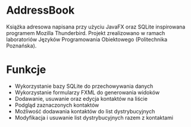 # AddressBook
Książka adresowa napisana przy użyciu JavaFX oraz SQLite inspirowana programem Mozilla Thunderbird. Projekt zrealizowano w ramach laboratoriów Języków Programowania Obiektowego (Politechnika Poznańska).

Funkcje
====================
* Wykorzystanie bazy SQLite do przechowywania danych
* Wykorzystanie formularzy FXML do generowania widoków 
* Dodawanie, usuwanie oraz edycja kontaktów na liście
* Podgląd zaznaczonych kontaktów
* Możliwość dodawania kontaktów do list dystrybucyjnych
* Modyfikacja i usuwanie list dystrybucyjnych razem z kontaktami
